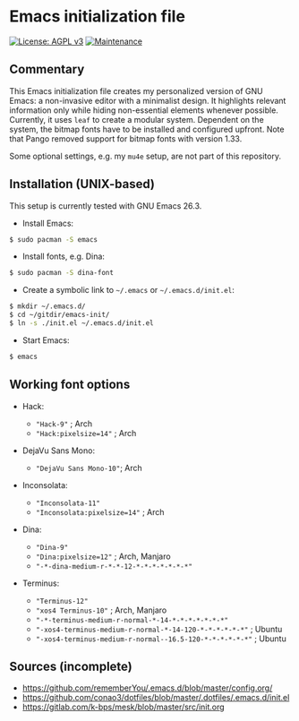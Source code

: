 # Emacs initialization file

[![License: AGPL v3](https://img.shields.io/badge/License-AGPL%20v3-blue.svg)](https://www.gnu.org/licenses/agpl-3.0)
[![Maintenance](https://img.shields.io/badge/Maintained%3F-yes-green.svg)](https://GitHub.com/Naereen/StrapDown.js/graphs/commit-activity)


## Commentary

This Emacs initialization file creates my personalized version of GNU Emacs: a
non-invasive editor with a minimalist design.  It highlights relevant
information only while hiding non-essential elements whenever possible.
Currently, it uses `leaf` to create a modular system.  Dependent on the
system, the bitmap fonts have to be installed and configured upfront.  Note
that Pango removed support for bitmap fonts with version 1.33.

Some optional settings, e.g. my `mu4e` setup, are not part of this repository.



## Installation (UNIX-based)

This setup is currently tested with GNU Emacs 26.3.

* Install Emacs:
```bash
$ sudo pacman -S emacs
```
* Install fonts, e.g. Dina:
```bash
$ sudo pacman -S dina-font
```
* Create a symbolic link to `~/.emacs` or
  `~/.emacs.d/init.el`:
```bash
$ mkdir ~/.emacs.d/
$ cd ~/gitdir/emacs-init/
$ ln -s ./init.el ~/.emacs.d/init.el
```
* Start Emacs:
```bash
$ emacs
```


## Working font options

* Hack:
  * `"Hack-9"` ; Arch
  * `"Hack:pixelsize=14"` ; Arch

* DejaVu Sans Mono:
  * `"DejaVu Sans Mono-10"`; Arch

* Inconsolata:
  * `"Inconsolata-11"`
  * `"Inconsolata:pixelsize=14"` ; Arch

* Dina:
  * `"Dina-9"`
  * `"Dina:pixelsize=12"` ; Arch, Manjaro
  * `"-*-dina-medium-r-*-*-12-*-*-*-*-*-*-*"`

* Terminus:
  * `"Terminus-12"`
  * `"xos4 Terminus-10"` ; Arch, Manjaro
  * `"-*-terminus-medium-r-normal-*-14-*-*-*-*-*-*-*"`
  * `"-xos4-terminus-medium-r-normal-*-14-120-*-*-*-*-*-*"` ; Ubuntu
  * `"-xos4-terminus-medium-r-normal--16.5-120-*-*-*-*-*-*"` ; Ubuntu


## Sources (incomplete)

* https://github.com/rememberYou/.emacs.d/blob/master/config.org/
* https://github.com/conao3/dotfiles/blob/master/.dotfiles/.emacs.d/init.el
* https://gitlab.com/k-bps/mesk/blob/master/src/init.org
